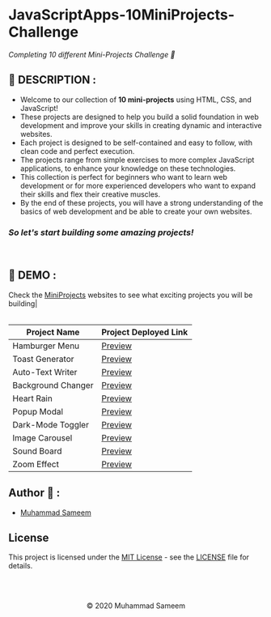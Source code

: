 # JavaScriptApps-10MiniProjects-Challenge

*Completing 10 different Mini-Projects Challenge 🚀*
## 📙 DESCRIPTION :
+ Welcome to our collection of **10 mini-projects** using HTML, CSS, and JavaScript!
+ These projects are designed to help you build a solid foundation in web development and improve your skills in creating dynamic and interactive websites.
+ Each project is designed to be self-contained and easy to follow, with clean code and perfect execution.
+ The projects range from simple exercises to more complex JavaScript applications, to enhance your knowledge on these technologies.
+ This collection is perfect for beginners who want to learn web development or for more experienced developers who want to expand their skills and flex their creative muscles.
+ By the end of these projects, you will have a strong understanding of the basics of web development and be able to create your own websites.

<h3><em>So let's start building some amazing projects!</em></h3>
<br>

## 📸 DEMO :
Check the [MiniProjects](https://sameem420.github.io/10MiniProjectsChallenge/) websites to see what exciting projects you will be building| 
<br><br>



| Project Name | Project Deployed Link |
| ---- | ---- |
| Hamburger Menu | [Preview](https://sameem420.github.io/10MiniProjectsChallenge/Hamburger/) |
| Toast Generator | [Preview](https://sameem420.github.io/10MiniProjectsChallenge/ToastNotification/) |
| Auto-Text Writer | [Preview](https://sameem420.github.io/10MiniProjectsChallenge/AutoWriteText/) |
| Background Changer | [Preview](https://sameem420.github.io/10MiniProjectsChallenge/BackgroundChanger/) |
| Heart Rain | [Preview](https://sameem420.github.io/10MiniProjectsChallenge/HeartRain/) |
| Popup Modal | [Preview](https://sameem420.github.io/10MiniProjectsChallenge/PopUpModal/) |
| Dark-Mode Toggler | [Preview](https://sameem420.github.io/10MiniProjectsChallenge/DarkModeToggle//) |
| Image Carousel | [Preview](https://sameem420.github.io/10MiniProjectsChallenge/ImageCarousel/) |
| Sound Board | [Preview](https://sameem420.github.io/10MiniProjectsChallenge/SoundBoard/) |
| Zoom Effect | [Preview](https://sameem420.github.io/10MiniProjectsChallenge/ZoomEffect/) |

## Author 👋 :

- [Muhammad Sameem](https://github.com/sameem420)

## License

This project is licensed under the [MIT License](https://choosealicense.com/licenses/mit/) - see the [LICENSE](https://github.com/sameem420/10MiniProjectsChallenge/blob/main/LICENSE) file for details.

<br><br>
<p align="center">&copy; 2020 Muhammad Sameem</p>
